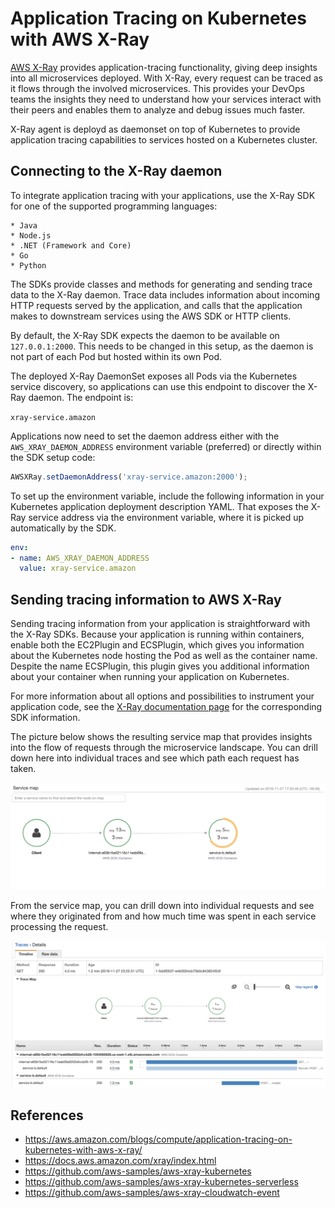 # Application Tracing on Kubernetes with AWS X-Ray

[AWS X-Ray](https://aws.amazon.com/xray/) provides application-tracing functionality, giving deep insights into all microservices deployed. With X-Ray, every request can be traced as it flows through the involved microservices. This provides your DevOps teams the insights they need to understand how your services interact with their peers and enables them to analyze and debug issues much faster.

X-Ray agent is deployd as daemonset on top of Kubernetes to provide application tracing capabilities to services hosted on a Kubernetes cluster.

## Connecting to the X-Ray daemon

To integrate application tracing with your applications, use the X-Ray SDK for one of the supported programming languages:

    * Java
    * Node.js
    * .NET (Framework and Core)
    * Go
    * Python

The SDKs provide classes and methods for generating and sending trace data to the X-Ray daemon. Trace data includes information about incoming HTTP requests served by the application, and calls that the application makes to downstream services using the AWS SDK or HTTP clients.

By default, the X-Ray SDK expects the daemon to be available on `127.0.0.1:2000`. This needs to be changed in this setup, as the daemon is not part of each Pod but hosted within its own Pod.

The deployed X-Ray DaemonSet exposes all Pods via the Kubernetes service discovery, so applications can use this endpoint to discover the X-Ray daemon. The endpoint is:

`xray-service.amazon`

Applications now need to set the daemon address either with the `AWS_XRAY_DAEMON_ADDRESS` environment variable (preferred) or directly within the SDK setup code:

```javascript
AWSXRay.setDaemonAddress('xray-service.amazon:2000');
```

To set up the environment variable, include the following information in your Kubernetes application deployment description YAML. That exposes the X-Ray service address via the environment variable, where it is picked up automatically by the SDK.

```yaml
env:
- name: AWS_XRAY_DAEMON_ADDRESS 
  value: xray-service.amazon
```

## Sending tracing information to AWS X-Ray

Sending tracing information from your application is straightforward with the X-Ray SDKs. Because your application is running within containers, enable both the EC2Plugin and ECSPlugin, which gives you information about the Kubernetes node hosting the Pod as well as the container name. Despite the name ECSPlugin, this plugin gives you additional information about your container when running your application on Kubernetes.

For more information about all options and possibilities to instrument your application code, see the [X-Ray documentation page](https://docs.aws.amazon.com/xray/index.html) for the corresponding SDK information.


The picture below shows the resulting service map that provides insights into the flow of requests through the microservice landscape. You can drill down here into individual traces and see which path each request has taken.

![xray service map](images/xray/aws-xray-service-map.png "xray service map")

From the service map, you can drill down into individual requests and see where they originated from and how much time was spent in each service processing the request.

![xray trace details](images/xray/aws-xray-trace-details.png "xray trace details")


## References

* https://aws.amazon.com/blogs/compute/application-tracing-on-kubernetes-with-aws-x-ray/
* https://docs.aws.amazon.com/xray/index.html
* https://github.com/aws-samples/aws-xray-kubernetes
* https://github.com/aws-samples/aws-xray-kubernetes-serverless
* https://github.com/aws-samples/aws-xray-cloudwatch-event
